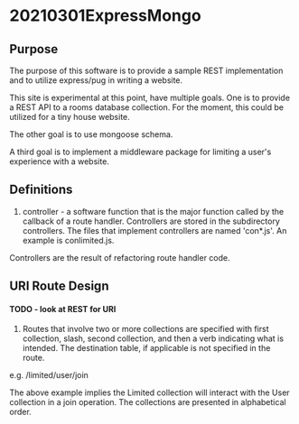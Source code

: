# 20210301ExpressMongo

## Purpose
The purpose of this software is to provide a sample REST implementation
and to utilize express/pug in writing a website.

This site is experimental at this point, have multiple goals.  One is to provide a REST API to a rooms database
collection.  For the moment, this could be utilized for a tiny
house website.

The other goal is to use mongoose schema.

A third goal is to implement a middleware package for limiting
a user's experience with a website.

## Definitions

1. controller - a software function that is the major function
called by the callback of a route handler.
Controllers are stored in the subdirectory controllers.  The files
that implement controllers are named 'con*.js'. An example is conlimited.js.

Controllers are the result of refactoring route handler code.

## URI Route Design

#### TODO - look at REST for URI

1. Routes that involve two or more collections are specified
with first collection, slash, second collection, and then
a verb indicating what is intended.  The destination table, if applicable
is not specified in the route.

e.g. /limited/user/join

The above example implies the Limited collection will interact with the User
collection in a join operation.  The collections are presented
in alphabetical order.